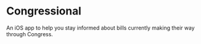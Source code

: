 # Congressional
An iOS app to help you stay informed about bills currently making their way through Congress.
